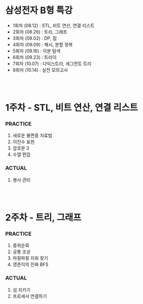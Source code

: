 # 삼성전자 B형 특강

* 1회차 (08.12) : STL, 비트 연산, 연결 리스트
* 2회차 (08.26) : 트리, 그래프
* 3회차 (09.02) : DP, 힙
* 4회차 (09.09) : 해시, 분할 정복
* 5회차 (09.16) : 이분 탐색
* 6회차 (09.23) : 트라이
* 7회차 (10.07) : 다익스트라, 세그먼트 트리
* 8회차 (10.14) : 실전 모의고사

<br><br>

# 1주차 - STL, 비트 연산, 연결 리스트

### PRACTICE
  
1. 새로운 불면증 치료법
2. 이진수 표현
3. 암호문 3
4. 수열 편집

### ACTUAL
  
1. 병사 관리

<br><br>

# 2주차 - 트리, 그래프

### PRACTICE
  
1. 중위순회
2. 공통 조상
3. 파핑파핑 지뢰 찾기
4. 영준이의 진짜 BFS

### ACTUAL
  
1. 섬 지키기
2. 프로세서 연결하기
